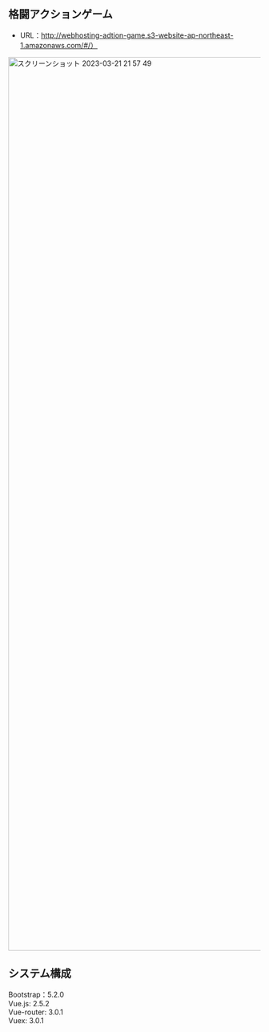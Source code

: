 ## 格闘アクションゲーム
* URL：http://webhosting-adtion-game.s3-website-ap-northeast-1.amazonaws.com/#/）
<img width="1783" alt="スクリーンショット 2023-03-21 21 57 49" src="https://user-images.githubusercontent.com/69563933/226614323-51e9c371-dc9e-41d3-995f-e6ddcf7d7a50.png">





## システム構成
Bootstrap：5.2.0<br>
Vue.js: 2.5.2<br>
Vue-router: 3.0.1<br>
Vuex: 3.0.1<br>
